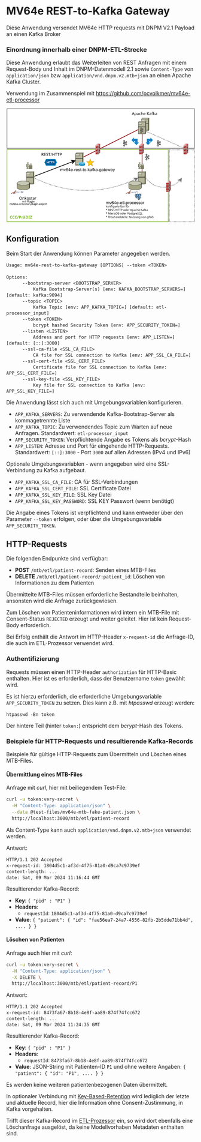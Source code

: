# MV64e REST-to-Kafka Gateway

Diese Anwendung versendet MV64e HTTP requests mit DNPM V2.1 Payload an einen Kafka Broker

### Einordnung innerhalb einer DNPM-ETL-Strecke

Diese Anwendung erlaubt das Weiterleiten von REST Anfragen mit einem Request-Body und Inhalt im DNPM-Datenmodell 2.1
sowie `Content-Type` von `application/json` bzw `application/vnd.dnpm.v2.mtb+json` an einen Apache Kafka Cluster.

Verwendung im Zusammenspiel mit https://github.com/pcvolkmer/mv64e-etl-processor

![Modell DNPM-ETL-Strecke](docs/etl.png)

## Konfiguration

Beim Start der Anwendung können Parameter angegeben werden.

```
Usage: mv64e-rest-to-kafka-gateway [OPTIONS] --token <TOKEN>

Options:
      --bootstrap-server <BOOTSTRAP_SERVER>
          Kafka Bootstrap-Server(s) [env: KAFKA_BOOTSTRAP_SERVERS=] [default: kafka:9094]
      --topic <TOPIC>
          Kafka Topic [env: APP_KAFKA_TOPIC=] [default: etl-processor_input]
      --token <TOKEN>
          bcrypt hashed Security Token [env: APP_SECURITY_TOKEN=]
      --listen <LISTEN>
          Address and port for HTTP requests [env: APP_LISTEN=] [default: [::]:3000]
      --ssl-ca-file <SSL_CA_FILE>
          CA file for SSL connection to Kafka [env: APP_SSL_CA_FILE=]
      --ssl-cert-file <SSL_CERT_FILE>
          Certificate file for SSL connection to Kafka [env: APP_SSL_CERT_FILE=]
      --ssl-key-file <SSL_KEY_FILE>
          Key file for SSL connection to Kafka [env: APP_SSL_KEY_FILE=]
```

Die Anwendung lässt sich auch mit Umgebungsvariablen konfigurieren.

* `APP_KAFKA_SERVERS`: Zu verwendende Kafka-Bootstrap-Server als kommagetrennte Liste
* `APP_KAFKA_TOPIC`: Zu verwendendes Topic zum Warten auf neue Anfragen. Standardwert: `etl-processor_input`
* `APP_SECURITY_TOKEN`: Verpflichtende Angabe es Tokens als *bcrypt*-Hash
* `APP_LISTEN`: Adresse und Port für eingehende HTTP-Requests. Standardwert: `[::]:3000` - Port `3000` auf allen
  Adressen (IPv4 und IPv6)

Optionale Umgebungsvariablen - wenn angegeben wird eine SSL-Verbindung zu Kafka aufgebaut.

* `APP_KAFKA_SSL_CA_FILE`: CA für SSL-Verbindungen
* `APP_KAFKA_SSL_CERT_FILE`: SSL Certificate Datei
* `APP_KAFKA_SSL_KEY_FILE`: SSL Key Datei
* `APP_KAFKA_SSL_KEY_PASSWORD`: SSL KEY Passwort (wenn benötigt)

Die Angabe eines Tokens ist verpflichtend und kann entweder über den Parameter `--token` erfolgen, oder über die
Umgebungsvariable `APP_SECURITY_TOKEN`.

## HTTP-Requests

Die folgenden Endpunkte sind verfügbar:

* **POST** `/mtb/etl/patient-record`: Senden eines MTB-Files
* **DELETE** `/mtb/etl/patient-record/:patient_id`: Löschen von Informationen zu dem Patienten

Übermittelte MTB-Files müssen erforderliche Bestandteile beinhalten, ansonsten wird die Anfrage zurückgewiesen.

Zum Löschen von Patienteninformationen wird intern ein MTB-File mit Consent-Status `REJECTED` erzeugt und weiter
geleitet. Hier ist kein Request-Body erforderlich.

Bei Erfolg enthält die Antwort im HTTP-Header `x-request-id` die Anfrage-ID, die auch im ETL-Prozessor verwendet
wird.

### Authentifizierung

Requests müssen einen HTTP-Header `authorization` für HTTP-Basic enthalten. Hier ist es erforderlich, dass der
Benutzername `token` gewählt wird.

Es ist hierzu erforderlich, die erforderliche Umgebungsvariable `APP_SECURITY_TOKEN` zu setzen. Dies kann z.B. mit
*htpasswd* erzeugt werden:

```
htpasswd -Bn token
```

Der hintere Teil (hinter `token:`) entspricht dem *bcrypt*-Hash des Tokens.

### Beispiele für HTTP-Requests und resultierende Kafka-Records

Beispiele für gültige HTTP-Requests zum Übermitteln und Löschen eines MTB-Files.

#### Übermittlung eines MTB-Files

Anfrage mit *curl*, hier mit beiliegendem Test-File:

```bash
curl -u token:very-secret \
  -H "Content-Type: application/json" \
  --data @test-files/mv64e-mtb-fake-patient.json \
  http://localhost:3000/mtb/etl/patient-record
```

Als Content-Type kann auch `application/vnd.dnpm.v2.mtb+json` verwendet werden.

Antwort:

```
HTTP/1.1 202 Accepted
x-request-id: 1804d5c1-af3d-4f75-81a0-d9ca7c9739ef
content-length: ...
date: Sat, 09 Mar 2024 11:16:44 GMT
```

Resultierender Kafka-Record:

* **Key**: `{ "pid" : "P1" }`
* **Headers**:
    * `requestId`: `1804d5c1-af3d-4f75-81a0-d9ca7c9739ef`
* **Value**: `{ "patient": { "id": "fae56ea7-24a7-4556-82fb-2b5dde71bb4d", .... } }`

#### Löschen von Patienten

Anfrage auch hier mit *curl*:

```bash
curl -u token:very-secret \
  -H "Content-Type: application/json" \
  -X DELETE \
  http://localhost:3000/mtb/etl/patient-record/P1
```

Antwort:

```
HTTP/1.1 202 Accepted
x-request-id: 8473fa67-8b18-4e8f-aa89-874f74fcc672
content-length: ...
date: Sat, 09 Mar 2024 11:24:35 GMT
```

Resultierender Kafka-Record:

* **Key**: `{ "pid" : "P1" }`
* **Headers**:
    * `requestId`: `8473fa67-8b18-4e8f-aa89-874f74fcc672`
* **Value**: JSON-String mit Patienten-ID `P1` und ohne weitere Angaben: `{ "patient": { "id": "P1", .... } }`

Es werden keine weiteren patientenbezogenen Daten übermittelt.

In optionaler Verbindung mit [Key-Based-Retention](https://github.com/pcvolkmer/mv64e-etl-processor#key-based-retention) wird
lediglich der letzte und aktuelle Record, hier die Information ohne Consent-Zustimmung, in Kafka vorgehalten.

Trifft dieser Kafka-Record im [ETL-Prozessor](https://github.com/pcvolkmer/mv64e-etl-processor) ein, so wird dort ebenfalls eine
Löschanfrage ausgelöst, da keine Modellvorhaben Metadaten enthalten sind.
